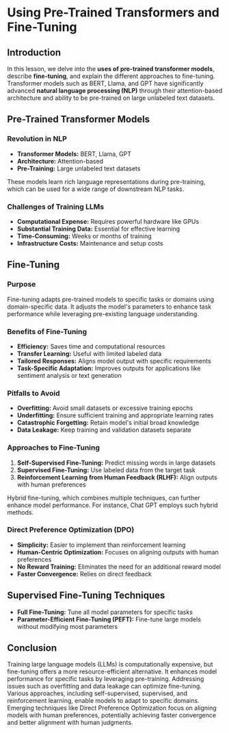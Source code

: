 # Using Pre-Trained Transformers and Fine-Tuning

## Introduction
In this lesson, we delve into the **uses of pre-trained transformer models**, describe **fine-tuning**, and explain the different approaches to fine-tuning. Transformer models such as BERT, Llama, and GPT have significantly advanced **natural language processing (NLP)** through their attention-based architecture and ability to be pre-trained on large unlabeled text datasets.

## Pre-Trained Transformer Models

### Revolution in NLP
- **Transformer Models:** BERT, Llama, GPT
- **Architecture:** Attention-based
- **Pre-Training:** Large unlabeled text datasets

These models learn rich language representations during pre-training, which can be used for a wide range of downstream NLP tasks.

### Challenges of Training LLMs
- **Computational Expense:** Requires powerful hardware like GPUs
- **Substantial Training Data:** Essential for effective learning
- **Time-Consuming:** Weeks or months of training
- **Infrastructure Costs:** Maintenance and setup costs

## Fine-Tuning

### Purpose
Fine-tuning adapts pre-trained models to specific tasks or domains using domain-specific data. It adjusts the model's parameters to enhance task performance while leveraging pre-existing language understanding.

### Benefits of Fine-Tuning
- **Efficiency:** Saves time and computational resources
- **Transfer Learning:** Useful with limited labeled data
- **Tailored Responses:** Aligns model output with specific requirements
- **Task-Specific Adaptation:** Improves outputs for applications like sentiment analysis or text generation

### Pitfalls to Avoid
- **Overfitting:** Avoid small datasets or excessive training epochs
- **Underfitting:** Ensure sufficient training and appropriate learning rates
- **Catastrophic Forgetting:** Retain model's initial broad knowledge
- **Data Leakage:** Keep training and validation datasets separate

### Approaches to Fine-Tuning
1. **Self-Supervised Fine-Tuning:** Predict missing words in large datasets
2. **Supervised Fine-Tuning:** Use labeled data from the target task
3. **Reinforcement Learning from Human Feedback (RLHF):** Align outputs with human preferences

Hybrid fine-tuning, which combines multiple techniques, can further enhance model performance. For instance, Chat GPT employs such hybrid methods.

### Direct Preference Optimization (DPO)
- **Simplicity:** Easier to implement than reinforcement learning
- **Human-Centric Optimization:** Focuses on aligning outputs with human preferences
- **No Reward Training:** Eliminates the need for an additional reward model
- **Faster Convergence:** Relies on direct feedback

## Supervised Fine-Tuning Techniques
- **Full Fine-Tuning:** Tune all model parameters for specific tasks
- **Parameter-Efficient Fine-Tuning (PEFT):** Fine-tune large models without modifying most parameters

## Conclusion
Training large language models (LLMs) is computationally expensive, but fine-tuning offers a more resource-efficient alternative. It enhances model performance for specific tasks by leveraging pre-training. Addressing issues such as overfitting and data leakage can optimize fine-tuning. Various approaches, including self-supervised, supervised, and reinforcement learning, enable models to adapt to specific domains. Emerging techniques like Direct Preference Optimization focus on aligning models with human preferences, potentially achieving faster convergence and better alignment with human judgments.